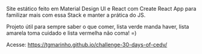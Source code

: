 
Site estático feito em Material Design UI e React com Create React App para familizar mais com essa Stack e manter a prática do JS.

Projeto útil para sempre saber o que comer, lista verde manda haver, lista amarela toma cuidado e lista vermelha não coma! =)

Acesse: https://tgmarinho.github.io/challenge-30-days-of-cedv/
